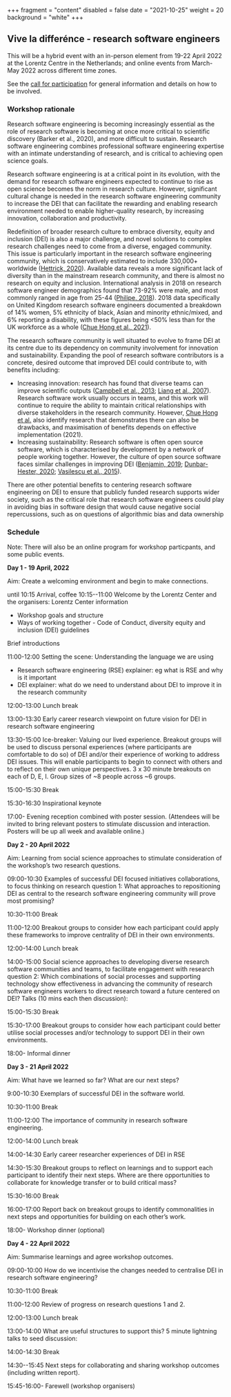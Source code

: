 +++
fragment = "content"
disabled = false
date = "2021-10-25"
weight = 20
background = "white"
+++

## Vive la differénce - research software engineers

This will be a hybrid event with an in-person element from 19-22 April 2022 at the Lorentz Centre in the Netherlands; and online events from March-May 2022 across different time zones. 

See the [call for participation](https://www.researchsoft.org/events/2022-04/) for general information and details on how to be involved.

### Workshop rationale

Research software engineering is becoming increasingly essential as the role of research software is becoming at once more critical to scientific discovery (Barker et al., 2020), and more difficult to sustain. Research software engineering  combines professional software engineering expertise with an intimate understanding of research, and is critical to achieving open science goals. 

Research software engineering is at a critical point in its evolution, with the demand for research software engineers expected to continue to rise  as open science  becomes the norm in research culture. However, significant cultural change is needed in the research software engineering community to increase the DEI that can facilitate the rewarding and enabling research environment needed to enable higher-quality research, by increasing innovation, collaboration and productivity.

Redefinition of broader research culture to embrace diversity, equity and inclusion (DEI) is also a major challenge, and novel solutions to complex research challenges need to come from a diverse, engaged community. This issue is particularly important in the research software engineering community, which is conservatively estimated to include 330,000+ worldwide ([Hettrick, 2020](https://slides.com/simonhettrick/how-many-rses/fullscreen#/6/3)). Available data reveals a more significant lack of diversity than in the mainstream research community, and there is almost no research on equity and inclusion. International analysis in 2018 on research software engineer demographics found that 73-92% were male, and most commonly ranged in age from 25-44 ([Philipe, 2018](https://www.software.ac.uk/blog/2018-03-12-what-do-we-know-about-rses-results-our-international-surveys)). 2018 data specifically on United Kingdom research software engineers documented a breakdown of 14% women, 5% ethnicity of black, Asian and minority ethnic/mixed, and 6% reporting a disability, with these figures being <50% less than for the UK workforce as a whole  ([Chue Hong et al., 2021](https://www.researchgate.net/publication/350647200_Understanding_Equity_Diversity_and_Inclusion_Challenges_Within_the_Research_Software_Community)). 

The research software community is well situated to evolve to frame DEI at its centre due to its dependency on community involvement for innovation and sustainability. Expanding the pool of research software contributors is a concrete, desired outcome that improved DEI could contribute to, with benefits including:

- Increasing innovation: research has found that diverse teams can improve scientific outputs  ([Campbell et al., 2013](https://doi.org/10.1371/); [Liang et al., 2007](https://doi.org/10.1108/02635570710750408)). Research software work usually occurs in teams, and this work will continue to require the ability to maintain critical relationships with diverse stakeholders in the research community. However, [Chue Hong et al.](https://www.researchgate.net/publication/350647200_Understanding_Equity_Diversity_and_Inclusion_Challenges_Within_the_Research_Software_Community) also identify research that demonstrates there can also be drawbacks, and maximisation of benefits depends on effective implementation (2021).
- Increasing sustainability: Research software is often open source software, which is characterised by development by a network of people working together. However, the culture of open source software faces similar challenges in improving DEI ([Benjamin, 2019](https://www.wiley.com/en-au/Race+After+Technology:+Abolitionist+Tools+for+the+New+Jim+Code-p-9781509526437); [Dunbar-Hester, 2020](/h); [Vasilescu et al., 2015](http://vsnu.nl/recognitionandrewards/wp-content/uploads/2019/11/Position-paper-Room-for-everyone%E2%80%99s-talent.pdf)).

There are other potential benefits to centering research software engineering on DEI to ensure that publicly funded research supports wider society, such as the critical role that research software engineers could play in avoiding bias in software design that would cause negative social repercussions, such as on questions of algorithmic bias and data ownership

### Schedule

Note: There will also be an online program for workshop particpants, and some public events.

**Day 1 - 19 April, 2022**

Aim: Create a welcoming environment and begin to make connections.

until 10:15 Arrival, coffee
10:15--11:00 Welcome by the Lorentz Center and the organisers:
Lorentz Center information
* Workshop goals and structure
* Ways of working together - Code of Conduct, diversity equity and inclusion (DEI) guidelines

Brief introductions

11:00-12:00 Setting the scene: Understanding the language we are using
* Research software engineering (RSE) explainer: eg what is RSE and why is it important
* DEI explainer: what do we need to understand about DEI to improve it in the research community 

12:00-13:00 Lunch break

13:00-13:30 Early career research viewpoint on future vision for DEI in research software engineering

13:30-15:00 Ice-breaker: Valuing our lived experience. Breakout groups will be used to discuss personal experiences (where participants are comfortable to do so) of DEI and/or their experience of working to address DEI issues. This will enable participants to begin to connect with others and to reflect on their own unique perspectives. 3 x 30 minute breakouts on each of D, E, I. Group sizes of ~8 people across ~6 groups.

15:00-15:30 Break

15:30-16:30 Inspirational keynote 

17:00- Evening reception combined with poster session. (Attendees will be invited to bring relevant posters to stimulate discussion and interaction. Posters will be up all week and available online.)

**Day 2 - 20 April 2022**

Aim: Learning from social science approaches to stimulate consideration of the workshop’s two research questions.

09:00-10:30  Examples of successful DEI focused initiatives collaborations, to focus thinking on research question 1: What approaches to repositioning DEI as central to the research software engineering community will prove most promising? 

10:30-11:00 Break

11:00-12:00 Breakout groups to consider how each participant could apply these frameworks to improve centrality of DEI in their own environments.

12:00-14:00 Lunch break

14:00-15:00 Social science approaches to developing diverse research software communities and teams, to facilitate engagement with research question 2: Which combinations of social processes and supporting technology show effectiveness in advancing the community of research software engineers workers to direct research toward a future centered on DEI? Talks (10 mins each then discussion):

15:00-15:30 Break

15:30-17:00 Breakout groups to consider how each participant could better utilise social processes and/or technology to support DEI in their own environments.

18:00- Informal dinner 

**Day 3 - 21 April 2022**

Aim: What have we learned so far? What are our next steps?

9:00-10:30 Exemplars of successful DEI in the software world.

10:30-11:00 Break

11:00-12:00 The importance of community in research software engineering. 

12:00-14:00 Lunch break

14:00-14:30 Early career researcher experiences of DEI in RSE

14:30-15:30 Breakout groups to reflect on learnings and to support each participant to identify their next steps. Where are there opportunities to collaborate for knowledge transfer or to build critical mass?

15:30-16:00 Break 

16:00-17:00 Report back on breakout groups to identify commonalities in next steps and opportunities for building on each other’s work.

18:00- Workshop dinner (optional)

**Day 4 - 22 April 2022**

Aim: Summarise learnings and agree workshop outcomes.

09:00-10:00  How do we incentivise the changes needed to centralise DEI in research software engineering? 

10:30-11:00 Break

11:00-12:00 Review of progress on research questions 1 and 2.

12:00-13:00 Lunch break

13:00-14:00 What are useful structures to support this? 5 minute lightning talks to seed discussion:

14:00-14:30 Break

14:30--15:45 Next steps for collaborating and sharing workshop outcomes (including written report).

15:45-16:00- Farewell (workshop organisers)


